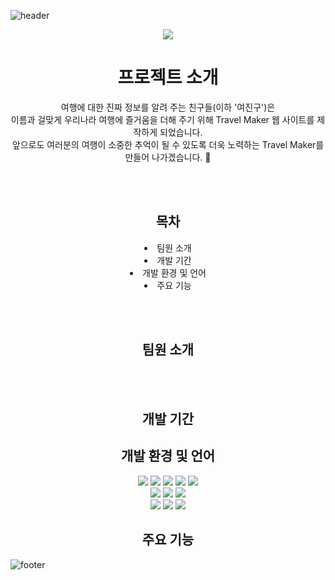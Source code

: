 ![header](https://capsule-render.vercel.app/api?type=slice&color=A9D9CB&height=100&section=header&fontSize=60)

<div align=center>

  <img width="auto" src="https://github.com/4-TravelMaker/TravelMaker/assets/137850727/022abd92-9ef5-4232-b39a-f5052aa7348f)">
  <h1>프로젝트 소개</h1>
  여행에 대한 진짜 정보를 알려 주는 친구들(이하 '여진구')은<br>
  이름과 걸맞게 우리나라 여행에 즐거움을 더해 주기 위해 Travel Maker 웹 사이트를 제작하게 되었습니다.<br>
  앞으로도 여러분의 여행이 소중한 추억이 될 수 있도록 더욱 노력하는 Travel Maker를 만들어 나가겠습니다. 💚

  <br><br>

  <h2>목차</h2>
  <li>팀원 소개</li>
  <li>개발 기간</li>
  <li>개발 환경 및 언어</li>
  <li>주요 기능</li>
  
  <br><br>

  <h2>팀원 소개</h2>

  <br><br>
  <h2>개발 기간</h2>
  <h2>개발 환경 및 언어</h2>
    <img src="https://img.shields.io/badge/javascript-F7DF1E?style=flat&logo=javascript&logoColor=white"/>
    <img src="https://img.shields.io/badge/jquery-0769AD?style=flat&logo=jquery&logoColor=white"/>
    <img src="https://img.shields.io/badge/html5-E34F26?style=flat&logo=html5&logoColor=white"/>
    <img src="https://img.shields.io/badge/css3-1572B6?style=flat&logo=css3&logoColor=white"/>
    <img src="https://img.shields.io/badge/java-007396?style=flat&logo=java&logoColor=white"/>
    <br>
    <img src="https://img.shields.io/badge/oracle-F80000?style=flat&logo=oracle&logoColor=white"/>
    <img src="https://img.shields.io/badge/eclipse-2C2255?style=flat&logo=eclipse&logoColor=white"/>
    <img src="https://img.shields.io/badge/visualstudiocode-007ACC?style=flat&logo=visualstudiocode&logoColor=white"/>
    <br>
    <img src="https://img.shields.io/badge/windows10-0078D6?style=flat&logo=windows10&logoColor=white"/>
    <img src="https://img.shields.io/badge/apachetomcat-F8DC75?style=flat&logo=apachetomcat&logoColor=white"/>
    <img src="https://img.shields.io/badge/github-181717?style=flat&logo=github&logoColor=white"/>
  <h2>주요 기능</h2>
</div>

![footer](https://capsule-render.vercel.app/api?type=slice&color=84D9C1&height=100&section=footer&fontSize=60)
